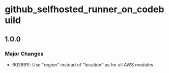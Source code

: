 # github_selfhosted_runner_on_codebuild

## 1.0.0

### Major Changes

- 602891f: Use "region" instead of "location" as for all AWS modules
